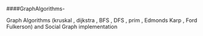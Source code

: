 ####GraphAlgorithms-

Graph Algorithms (kruskal , dijkstra , BFS , DFS , prim , Edmonds Karp , Ford Fulkerson) and Social Graph implementation
